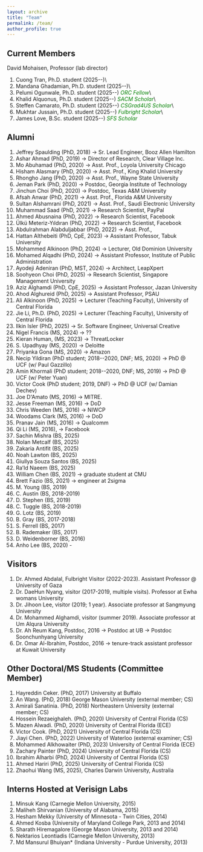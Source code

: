 ```yaml
---
layout: archive
title: "Team"
permalink: /team/
author_profile: true
---
```


Current Members
---
David Mohaisen, Professor (lab director)

1. Cuong Tran, Ph.D. student (2025--)\
1. Mandana Ghadamian, Ph.D. student (2025--)\
1. Pelumi Ogunwale, Ph.D. student (2025--) <span style="color:green">_ORC Fellow_</span>\
1. Khalid Alquonus, Ph.D. student (2025--) <span style="color:green">_SACM Scholar_</span>\
1. Steffen Camarato, Ph.D. student (2025--) <span style="color:green">_CSGrad4US Scholar_</span>\
1. Mukhtar Jussain, Ph.D. student (2025--) <span style="color:green">_Fulbright Scholar_</span>\
1. James Love, B.Sc. student (2025--) <span style="color:green">_SFS Scholar_</span>

Alumni
---
1. Jeffrey Spaulding (PhD, 2018) → Sr. Lead Engineer, Booz Allen Hamilton
1. Ashar Ahmad (PhD, 2019) → Director of Research, Clear Village Inc.
1. Mo Abuhamad (PhD, 2020) → Asst. Prof., Loyola University Chicago
1. Hisham Alasmary (PhD, 2020) → Asst. Prof., King Khalid University
1. Rhongho Jang (PhD, 2020) → Asst. Prof., Wayne State University
1. Jeman Park (PhD, 2020) → Postdoc, Georgia Institute of Technology
1. Jinchun Choi (PhD, 2020) → Postdoc, Texas A&M University
1. Afsah Anwar (PhD, 2021) → Asst. Prof., Florida A&M University
1. Sultan Alshamrani (PhD, 2021) → Asst. Prof., Saudi Electronic University
1. Muhammad Saad (PhD, 2021) → Research Scientist, PayPal
1. Ahmed Abusnaina (PhD, 2022) → Research Scientist, Facebook
1. Ülkü Meteriz-Yıldıran (PhD, 2022) → Research Scientist, Facebook
1. Abdulrahman Alabduljabbar (PhD, 2022) → Asst. Prof., 
1. Hattan Althebeiti (PhD, CpE, 2023) &rarr; Assistant Professor, Tabuk University
1. Mohammed Alkinoon (PhD, 2024) &rarr; Lecturer, Old Dominion University
1. Mohamed Alqadhi (PhD, 2024) &rarr; Assistant Professor, Institute of Public Administration
1. Ayodeji Adeniran (PhD, MST, 2024) &rarr; Architect, LeapXpert
1. Soohyeon Choi (PhD, 2025)  &rarr; Research Scientist, Singapore Management University
1. Aziz Alghamdi (PhD, CpE, 2025)  &rarr; Assistant Professor, Jazan University
1. Ahod Alghureid (PhD, 2025)  &rarr; Assistant Professor, PSAU
1. Ali Alkinoon (PhD, 2025) &rarr; Lecturer (Teaching Faculty), University of Central Florida
1. Jie Li, Ph.D. (PhD, 2025) &rarr; Lecturer (Teaching Faculty), University of Central Florida
1. Ilkin Isler (PhD, 2025) &rarr; Sr. Software Engineer, Universal Creative
2. Nigel Francis (MS, 2024) &rarr; ??
1. Kieran Human, (MS, 2023) &rarr; ThreatLocker
1. S. Upadhyay (MS, 2020) → Deloitte
1. Priyanka Gona (MS, 2020) → Amazon
1. Necip Yildiran (PhD student; 2018--2020, DNF; MS, 2020) → PhD @ UCF (w/ Paul Gazzillo)
1. Amin Khormali (PhD student; 2018--2020, DNF; MS, 2019) → PhD @ UCF (w/ Peter Yuan)
1. Victor Cook (PhD student; 2019, DNF) → PhD @ UCF (w/ Damian Dechev)
1. Joe D'Amato (MS, 2016) → MITRE.
1. Jesse Freeman (MS, 2016) → DoD
1. Chris Weeden (MS, 2016) → NIWCP
1. Woodams Clark (MS, 2016) → DoD
1. Pranav Jain (MS, 2016) → Qualcomm
1. Qi Li (MS, 2016), → Facebook
1. Sachin Mishra (BS, 2025)
1. Nolan Metcalf (BS, 2025)
1. Zakaria Antifit (BS, 2025)
1. Noah Lawton (BS, 2025)
1. Giullya Souza Santos (BS, 2025)
1. Ra’Id Naeem (BS, 2025)
1. William Chen (BS, 2021) → graduate student at CMU
1. Brett Fazio (BS, 2021) → engineer at 2sigma
1. M. Young (BS, 2019)
1. C. Austin (BS, 2018-2019)
1. D. Stephen (BS, 2019)
1. C. Tuggle (BS, 2018-2019)
1. G. Lotz (BS, 2019)
1. B. Gray (BS, 2017-2018)
1. S. Ferrell (BS, 2017)
1. B. Rademaker (BS, 2017)
1. D. Weidenborner (BS, 2016)
1. Anho Lee (BS, 2020) -

Visitors
---
1. Dr. Ahmed Abdalal, Fulbright Visitor (2022-2023). Assistant Professor @ University of Gaza
2. Dr. DaeHun Nyang, visitor (2017-2019, multiple visits). Professor at Ewha womans University
3. Dr. Jihoon Lee, visitor (2019; 1 year). Associate professor at Sangmyung University
4. Dr. Mohammed Alghamdi, visitor (summer 2019). Associate professor at Um Alqura University
5. Dr. Ah Reum Kang, Postdoc, 2016 -> Postdoc at UB -> Postdoc Soonchunhyang University
6. Dr. Omar Al-Ibrahim, Postdoc, 2016 -> tenure-track assistant professor at Kuwait University

Other Doctoral/MS Students (Committee Member)
---
1. Hayreddin Ceker.  (PhD, 2017) University at Buffalo
1. An Wang. (PhD, 2018) George Mason University (external member; CS)
1. Amirali Sanatinia. (PhD, 2018) Northeastern University (external member; CS)
1. Hossein Rezaeighaleh. (PhD, 2020) University of Central Florida (CS)
1. Mazen Alwadi. (PhD, 2020) University of Central Florida (ECE)
1. Victor Cook. (PhD, 2021) University of Central Florida (CS)
1. Jiayi Chen. (PhD, 2022) University of Waterloo (external examiner; CS)
1. Mohammed Alkhowaiter (PhD, 2023) University of Central Florida (ECE)
1. Zachary Painter (PhD, 2024) University of Central Florida (CS)
1. Ibrahim Alharbi (PhD, 2024) University of Central Florida (CS)
1. Ahmed Hariri (PhD, 2025) University of Central Florida (CS)
1. Zhaohui Wang (MS, 2025), Charles Darwin University, Australia

Interns Hosted at Verisign Labs
---
1. Minsuk Kang (Carnegie Mellon University, 2015)
1. Maliheh Shirvanian (University of Alabama, 2015)
1. Hesham Mekky (University of Minnesota - Twin Cities, 2014)
1. Ahmed Kosba (University of Maryland College Park, 2013 and 2014)
1. Sharath Hiremagalore (George Mason University, 2013 and 2014)
1. Nektarios Leontiadis (Carnegie Mellon University, 2013)
1. Md Mansurul Bhuiyan* (Indiana University - Purdue University, 2013) 
